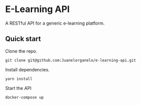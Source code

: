 # E-Learning API
A RESTful API for a generic e-learning platform.

## Quick start
Clone the repo.
```shell
git clone git@github.com:Juanelorganelo/e-learning-api.git
```
Install dependencies.
```shell
yarn install
```
Start the API
```shell
docker-compose up
```
